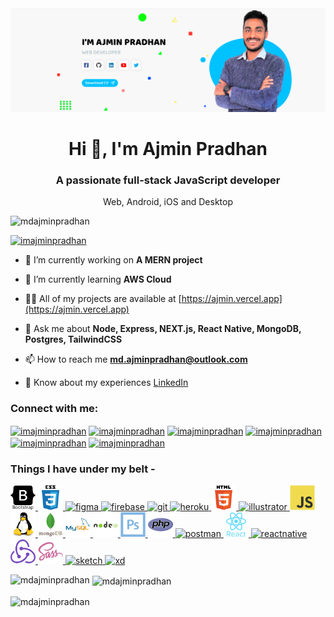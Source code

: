 
<img src="https://github.com/mdajminpradhan/mdajminpradhan/blob/main/Ajmin%20Pradhan%20-%20Programmer%2C%20Dreamer%20Friend.png" alt="ajmin pradhan" />

<h1 align="center">Hi 👋, I'm Ajmin Pradhan</h1>
<h3 align="center">A passionate full-stack JavaScript developer</h3>
<p align="center">Web, Android, iOS and Desktop</p>

<p align="left"> <img src="https://komarev.com/ghpvc/?username=mdajminpradhan&label=Profile%20views&color=0e75b6&style=flat" alt="mdajminpradhan" /> </p>

<p align="left"> <a href="https://twitter.com/imajminpradhan" target="blank"><img src="https://img.shields.io/twitter/follow/imajminpradhan?logo=twitter&style=for-the-badge" alt="imajminpradhan" /></a> </p>

- 🔭 I’m currently working on **A MERN project**

- 🌱 I’m currently learning **AWS Cloud**

- 👨‍💻 All of my projects are available at [https://ajmin.vercel.app](https://ajmin.vercel.app)

- 💬 Ask me about **Node, Express, NEXT.js, React Native, MongoDB, Postgres, TailwindCSS**

- 📫 How to reach me **md.ajminpradhan@outlook.com**

- 📄 Know about my experiences [LinkedIn](http://linkedin.com/in/imajminpradhan)

<h3 align="left">Connect with me:</h3>
<p align="left">
<a href="https://twitter.com/imajminpradhan" target="blank"><img align="center" src="https://raw.githubusercontent.com/rahuldkjain/github-profile-readme-generator/neutral-icons/src/images/icons/Social/twitter.svg" alt="imajminpradhan" height="30" width="40" /></a>
<a href="https://linkedin.com/in/imajminpradhan" target="blank"><img align="center" src="https://raw.githubusercontent.com/rahuldkjain/github-profile-readme-generator/neutral-icons/src/images/icons/Social/linked-in-alt.svg" alt="imajminpradhan" height="30" width="40" /></a>
<a href="https://fb.com/imajminpradhan" target="blank"><img align="center" src="https://raw.githubusercontent.com/rahuldkjain/github-profile-readme-generator/neutral-icons/src/images/icons/Social/facebook.svg" alt="imajminpradhan" height="30" width="40" /></a>
<a href="https://instagram.com/imajminpradhan" target="blank"><img align="center" src="https://raw.githubusercontent.com/rahuldkjain/github-profile-readme-generator/neutral-icons/src/images/icons/Social/instagram.svg" alt="imajminpradhan" height="30" width="40" /></a>
<a href="https://dribbble.com/imajminpradhan" target="blank"><img align="center" src="https://raw.githubusercontent.com/rahuldkjain/github-profile-readme-generator/neutral-icons/src/images/icons/Social/dribbble.svg" alt="imajminpradhan" height="30" width="40" /></a>
<a href="https://www.youtube.com/c/imajminpradhan" target="blank"><img align="center" src="https://raw.githubusercontent.com/rahuldkjain/github-profile-readme-generator/neutral-icons/src/images/icons/Social/youtube.svg" alt="imajminpradhan" height="30" width="40" /></a>
</p>

<h3 align="left">Things I have under my belt -</h3>
<p align="left"> <a href="https://getbootstrap.com" target="_blank"> <img src="https://raw.githubusercontent.com/devicons/devicon/master/icons/bootstrap/bootstrap-plain-wordmark.svg" alt="bootstrap" width="40" height="40"/> </a> <a href="https://www.w3schools.com/css/" target="_blank"> <img src="https://raw.githubusercontent.com/devicons/devicon/master/icons/css3/css3-original-wordmark.svg" alt="css3" width="40" height="40"/> </a> <a href="https://www.figma.com/" target="_blank"> <img src="https://www.vectorlogo.zone/logos/figma/figma-icon.svg" alt="figma" width="40" height="40"/> </a> <a href="https://firebase.google.com/" target="_blank"> <img src="https://www.vectorlogo.zone/logos/firebase/firebase-icon.svg" alt="firebase" width="40" height="40"/> </a> <a href="https://git-scm.com/" target="_blank"> <img src="https://www.vectorlogo.zone/logos/git-scm/git-scm-icon.svg" alt="git" width="40" height="40"/> </a> <a href="https://heroku.com" target="_blank"> <img src="https://www.vectorlogo.zone/logos/heroku/heroku-icon.svg" alt="heroku" width="40" height="40"/> </a> <a href="https://www.w3.org/html/" target="_blank"> <img src="https://raw.githubusercontent.com/devicons/devicon/master/icons/html5/html5-original-wordmark.svg" alt="html5" width="40" height="40"/> </a> <a href="https://www.adobe.com/in/products/illustrator.html" target="_blank"> <img src="https://www.vectorlogo.zone/logos/adobe_illustrator/adobe_illustrator-icon.svg" alt="illustrator" width="40" height="40"/> </a> <a href="https://developer.mozilla.org/en-US/docs/Web/JavaScript" target="_blank"> <img src="https://raw.githubusercontent.com/devicons/devicon/master/icons/javascript/javascript-original.svg" alt="javascript" width="40" height="40"/> </a> <a href="https://www.linux.org/" target="_blank"> <img src="https://raw.githubusercontent.com/devicons/devicon/master/icons/linux/linux-original.svg" alt="linux" width="40" height="40"/> </a> <a href="https://www.mongodb.com/" target="_blank"> <img src="https://raw.githubusercontent.com/devicons/devicon/master/icons/mongodb/mongodb-original-wordmark.svg" alt="mongodb" width="40" height="40"/> </a> <a href="https://www.mysql.com/" target="_blank"> <img src="https://raw.githubusercontent.com/devicons/devicon/master/icons/mysql/mysql-original-wordmark.svg" alt="mysql" width="40" height="40"/> </a> <a href="https://nodejs.org" target="_blank"> <img src="https://raw.githubusercontent.com/devicons/devicon/master/icons/nodejs/nodejs-original-wordmark.svg" alt="nodejs" width="40" height="40"/> </a> <a href="https://www.photoshop.com/en" target="_blank"> <img src="https://raw.githubusercontent.com/devicons/devicon/master/icons/photoshop/photoshop-line.svg" alt="photoshop" width="40" height="40"/> </a> <a href="https://www.php.net" target="_blank"> <img src="https://raw.githubusercontent.com/devicons/devicon/master/icons/php/php-original.svg" alt="php" width="40" height="40"/> </a> <a href="https://postman.com" target="_blank"> <img src="https://www.vectorlogo.zone/logos/getpostman/getpostman-icon.svg" alt="postman" width="40" height="40"/> </a> <a href="https://reactjs.org/" target="_blank"> <img src="https://raw.githubusercontent.com/devicons/devicon/master/icons/react/react-original-wordmark.svg" alt="react" width="40" height="40"/> </a> <a href="https://reactnative.dev/" target="_blank"> <img src="https://reactnative.dev/img/header_logo.svg" alt="reactnative" width="40" height="40"/> </a> <a href="https://redux.js.org" target="_blank"> <img src="https://raw.githubusercontent.com/devicons/devicon/master/icons/redux/redux-original.svg" alt="redux" width="40" height="40"/> </a> <a href="https://sass-lang.com" target="_blank"> <img src="https://raw.githubusercontent.com/devicons/devicon/master/icons/sass/sass-original.svg" alt="sass" width="40" height="40"/> </a> <a href="https://www.sketch.com/" target="_blank"> <img src="https://www.vectorlogo.zone/logos/sketchapp/sketchapp-icon.svg" alt="sketch" width="40" height="40"/> </a> <a href="https://www.adobe.com/products/xd.html" target="_blank"> <img src="https://cdn.worldvectorlogo.com/logos/adobe-xd.svg" alt="xd" width="40" height="40"/> </a> </p>

<p><img align="left" src="https://github-readme-stats.vercel.app/api/top-langs?username=mdajminpradhan&show_icons=true&locale=en&layout=compact" alt="mdajminpradhan" /></p>

<p>&nbsp;<img align="center" src="https://github-readme-stats.vercel.app/api?username=mdajminpradhan&show_icons=true&locale=en" alt="mdajminpradhan" /></p>

<p><img align="center" src="https://github-readme-streak-stats.herokuapp.com/?user=mdajminpradhan&" alt="mdajminpradhan" /></p>
